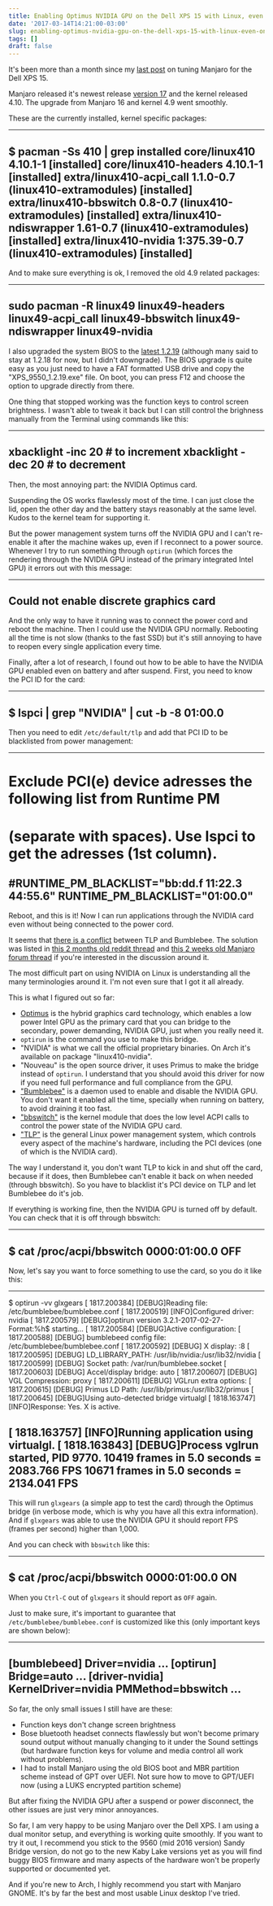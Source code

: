 ```yaml
---
title: Enabling Optimus NVIDIA GPU on the Dell XPS 15 with Linux, even on Battery
date: '2017-03-14T14:21:00-03:00'
slug: enabling-optimus-nvidia-gpu-on-the-dell-xps-15-with-linux-even-on-battery
tags: []
draft: false
---
```


It's been more than a month since my [last post](http://www.akitaonrails.com/2017/01/31/from-the-macbook-pro-to-the-dell-xps-arch-linux-for-creative-pro-users) on tuning Manjaro for the Dell XPS 15.

Manjaro released it's newest release [version 17](https://manjaro.org/2017/03/07/manjaro-gnome-17-0-released/) and the kernel released 4.10. The upgrade from Manjaro 16 and kernel 4.9 went smoothly.

These are the currently installed, kernel specific packages:

---
$ pacman -Ss 410 | grep installed
core/linux410 4.10.1-1 [installed]
core/linux410-headers 4.10.1-1 [installed]
extra/linux410-acpi_call 1.1.0-0.7 (linux410-extramodules) [installed]
extra/linux410-bbswitch 0.8-0.7 (linux410-extramodules) [installed]
extra/linux410-ndiswrapper 1.61-0.7 (linux410-extramodules) [installed]
extra/linux410-nvidia 1:375.39-0.7 (linux410-extramodules) [installed]
---

And to make sure everything is ok, I removed the old 4.9 related packages:

---
sudo pacman -R linux49 linux49-headers linux49-acpi_call linux49-bbswitch linux49-ndiswrapper linux49-nvidia
---

I also upgraded the system BIOS to the [latest 1.2.19](http://dell.to/2mWmWDg) (although many said to stay at 1.2.18 for now, but I didn't downgrade). The BIOS upgrade is quite easy as you just need to have a FAT formatted USB drive and copy the "XPS_9550_1.2.19.exe" file. On boot, you can press F12 and choose the option to upgrade directly from there.

One thing that stopped working was the function keys to control screen brightness. I wasn't able to tweak it back but I can still control the brighness manually from the Terminal using commands like this:

---
xbacklight -inc 20 # to increment
xbacklight -dec 20 # to decrement
---

Then, the most annoying part: the NVIDIA Optimus card.

Suspending the OS works flawlessly most of the time. I can just close the lid, open the other day and the battery stays reasonably at the same level. Kudos to the kernel team for supporting it.

But the power management system turns off the NVIDIA GPU and I can't re-enable it after the machine wakes up, even if I reconnect to a power source. Whenever I try to run something through `optirun` (which forces the rendering through the NVIDIA GPU instead of the primary integrated Intel GPU) it errors out with this message:

---
Could not enable discrete graphics card
---

And the only way to have it running was to connect the power cord and reboot the machine. Then I could use the NVIDIA GPU normally. Rebooting all the time is not slow (thanks to the fast SSD) but it's still annoying to have to reopen every single application every time.

Finally, after a lot of research, I found out how to be able to have the NVIDIA GPU enabled even on battery and after suspend. First, you need to know the PCI ID for the card:

---
$ lspci | grep "NVIDIA" | cut -b -8
01:00.0
---

Then you need to edit `/etc/default/tlp` and add that PCI ID to be blacklisted from power management:

---
# Exclude PCI(e) device adresses the following list from Runtime PM
# (separate with spaces). Use lspci to get the adresses (1st column).
#RUNTIME_PM_BLACKLIST="bb:dd.f 11:22.3 44:55.6"
RUNTIME_PM_BLACKLIST="01:00.0"
---

Reboot, and this is it! Now I can run applications through the NVIDIA card even without being connected to the power cord.

It seems that [there is a conflict](https://github.com/linrunner/TLP/issues/244) between TLP and Bumblebee. The solution was listed in [this 2 months old reddit thread](https://www.reddit.com/r/archlinux/comments/5m78zz/bumblebee_nvidia_error_on_optimus_laptop/) and [this 2 weeks old Manjaro forum thread](https://forum.manjaro.org/t/bumblebee-could-not-enable-discrete-graphics-card/16728/12) if you're interested in the discussion around it.

The most difficult part on using NVIDIA on Linux is understanding all the many terminologies around it. I'm not even sure that I got it all already.

This is what I figured out so far:

* [Optimus](https://wiki.archlinux.org/index.php/NVIDIA_Optimus) is the hybrid graphics card technology, which enables a low power Intel GPU as the primary card that you can bridge to the secondary, power demanding, NVIDIA GPU, just when you really need it.
* `optirun` is the command you use to make this bridge.
* "NVIDIA" is what we call the official proprietary binaries. On Arch it's available on package "linux410-nvidia".
* "Nouveau" is the open source driver, it uses Primus to make the bridge instead of `optirun`. I understand that you should avoid this driver for now if you need full performance and full compliance from the GPU.
* ["Bumblebee"](https://wiki.archlinux.org/index.php/Bumblebee#Power_management) is a daemon used to enable and disable the NVIDIA GPU. You don't want it enabled all the time, specially when running on battery, to avoid draining it too fast.
* ["bbswitch"](https://github.com/Bumblebee-Project/bbswitch) is the kernel module that does the low level ACPI calls to control the power state of the NVIDIA GPU card.
* ["TLP"](https://github.com/linrunner/TLP) is the general Linux power management system, which controls every aspect of the machine's hardware, including the PCI devices (one of which is the NVIDIA card).

The way I understand it, you don't want TLP to kick in and shut off the card, because if it does, then Bumblebee can't enable it back on when needed (through bbswitch). So you have to blacklist it's PCI device on TLP and let Bumblebee do it's job.

If everything is working fine, then the NVIDIA GPU is turned off by default. You can check that it is off through bbswitch:

---
$ cat /proc/acpi/bbswitch
0000:01:00.0 OFF
---

Now, let's say you want to force something to use the card, so you do it like this:

---
$ optirun -vv glxgears
[ 1817.200384] [DEBUG]Reading file: /etc/bumblebee/bumblebee.conf
[ 1817.200519] [INFO]Configured driver: nvidia
[ 1817.200579] [DEBUG]optirun version 3.2.1-2017-02-27-Format:%h$ starting...
[ 1817.200584] [DEBUG]Active configuration:
[ 1817.200588] [DEBUG] bumblebeed config file: /etc/bumblebee/bumblebee.conf
[ 1817.200592] [DEBUG] X display: :8
[ 1817.200595] [DEBUG] LD_LIBRARY_PATH: /usr/lib/nvidia:/usr/lib32/nvidia
[ 1817.200599] [DEBUG] Socket path: /var/run/bumblebee.socket
[ 1817.200603] [DEBUG] Accel/display bridge: auto
[ 1817.200607] [DEBUG] VGL Compression: proxy
[ 1817.200611] [DEBUG] VGLrun extra options: 
[ 1817.200615] [DEBUG] Primus LD Path: /usr/lib/primus:/usr/lib32/primus
[ 1817.200645] [DEBUG]Using auto-detected bridge virtualgl
[ 1818.163747] [INFO]Response: Yes. X is active.

[ 1818.163757] [INFO]Running application using virtualgl.
[ 1818.163843] [DEBUG]Process vglrun started, PID 9770.
10419 frames in 5.0 seconds = 2083.766 FPS
10671 frames in 5.0 seconds = 2134.041 FPS
---

This will run `glxgears` (a simple app to test the card) through the Optimus bridge (in verbose mode, which is why you have all this extra information). And if `glxgears` was able to use the NVIDIA GPU it should report FPS (frames per second) higher than 1,000.

And you can check with `bbswitch` like this:

---
$ cat /proc/acpi/bbswitch
0000:01:00.0 ON
---

When you `Ctrl-C` out of `glxgears` it should report as `OFF` again.

Just to make sure, it's important to guarantee that `/etc/bumblebee/bumblebee.conf` is customized like this (only important keys are shown below):

---
[bumblebeed]
Driver=nvidia
...
[optirun]
Bridge=auto
...
[driver-nvidia]
KernelDriver=nvidia
PMMethod=bbswitch
...
---

So far, the only small issues I still have are these:

* Function keys don't change screen brightness
* Bose bluetooth headset connects flawlessly but won't become primary sound output without manually changing to it under the Sound settings (but hardware function keys for volume and media control all work without problems).
* I had to install Manjaro using the old BIOS boot and MBR partition scheme instead of GPT over UEFI. Not sure how to move to GPT/UEFI now (using a LUKS encrypted partition scheme)

But after fixing the NVIDIA GPU after a suspend or power disconnect, the other issues are just very minor annoyances.

So far, I am very happy to be using Manjaro over the Dell XPS. I am using a dual monitor setup, and everything is working quite smoothly. If you want to try it out, I recommend you stick to the 9560 (mid 2016 version) Sandy Bridge version, do not go to the new Kaby Lake versions yet as you will find buggy BIOS firmware and many aspects of the hardware won't be properly supported or documented yet.

And if you're new to Arch, I highly recommend you start with Manjaro GNOME. It's by far the best and most usable Linux desktop I've tried.
